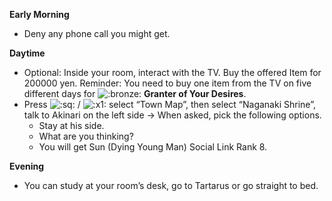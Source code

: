 **Early Morning**

- Deny any phone call you might get.

**Daytime**

- Optional: Inside your room, interact with the TV. Buy the offered Item for 200000 yen. Reminder: You need to buy one item from the TV on five different days for ![:bronze:](https://www.powerpyx.com/wp-includes/images/smilies/bronze.png) **Granter of Your Desires**.
- Press ![:sq:](https://www.powerpyx.com/wp-includes/images/smilies/square.png) / ![:x1:](https://www.powerpyx.com/wp-includes/images/smilies/x1.png) select “Town Map”, then select “Naganaki Shrine”, talk to Akinari on the left side -> When asked, pick the following options.
  - Stay at his side.
  - What are you thinking?
  - You will get Sun (Dying Young Man) Social Link Rank 8.

**Evening**

- You can study at your room’s desk, go to Tartarus or go straight to bed.
